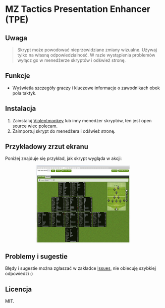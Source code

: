 # MZ Tactics Presentation Enhancer (TPE)

## Uwaga

> Skrypt może powodować nieprzewidziane zmiany wizualne. Używaj tylko na własną odpowiedzialność. W razie wystąpienia problemów wyłącz go w menedżerze skryptów i odśwież stronę.

## Funkcje
- Wyświetla szczegóły graczy i kluczowe informacje o zawodnikach obok pola taktyk.

## Instalacja
1. Zainstaluj [Violentmonkey](https://violentmonkey.github.io/) lub inny menedżer skryptów, ten jest open source wiec polecam.
2. Zaimportuj skrypt do menedżera i odśwież stronę.


## Przykładowy zrzut ekranu
Poniżej znajduje się przykład, jak skrypt wygląda w akcji:

<p align="center">
  <img src="./tpe_example.png" alt="Example Screenshot" width="60%">
</p>

## Problemy i sugestie
Błędy i sugestie można zgłaszać w zakładce [Issues](https://github.com/fatface007/mz-scripts/issues), nie obiecuję szybkiej odpowiedzi :)

## Licencja
MIT.
